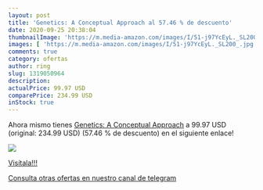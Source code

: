 ```yaml
---
layout: post
title: 'Genetics: A Conceptual Approach al 57.46 % de descuento'
date: 2020-09-25 20:38:04
thumbnailImage: 'https://m.media-amazon.com/images/I/51-j97YcEyL._SL200_.jpg'
images: [ 'https://m.media-amazon.com/images/I/51-j97YcEyL._SL200_.jpg' ]
comments: true
category: ofertas
author: ring
slug: 1319050964
description:
actualPrice: 99.97 USD
comparePrice: 234.99 USD
inStock: true
---
```


Ahora mismo tienes [Genetics: A Conceptual Approach](https://www.amazon.com/dp/1319050964/?tag=redken08-20) a 99.97 USD (original: 234.99 USD) (57.46 %  de descuento) en el siguiente enlace!

[![](https://m.media-amazon.com/images/I/51-j97YcEyL._SL200_.jpg)](https://www.amazon.com/dp/1319050964/?tag=redken08-20)

[Visítala!!!](https://www.amazon.com/dp/1319050964/?tag=redken08-20)

[Consulta otras ofertas en nuestro canal de telegram](https://t.me/s/ofertas25)
